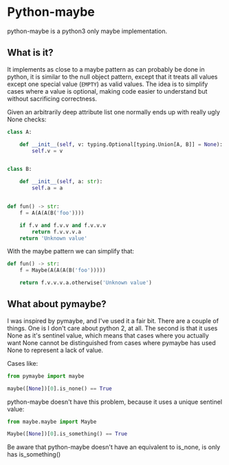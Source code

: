 # Python-maybe

python-maybe is a python3 only maybe implementation.


## What is it?

It implements as close to a maybe pattern as can probably be done in python,
it is similar to the null object pattern, except that it treats all values
except one special value (`EMPTY`) as valid values. The idea is to simplify
cases where a value is optional, making code easier to understand but without
sacrificing correctness.

Given an arbitrarily deep attribute list one normally ends up with really
ugly None checks:

```python
class A:

    def __init__(self, v: typing.Optional[typing.Union[A, B]] = None):
        self.v = v


class B:

    def __init__(self, a: str):
        self.a = a


def fun() -> str:
    f = A(A(A(B('foo'))))

    if f.v and f.v.v and f.v.v.v
        return f.v.v.v.a
    return 'Unknown value'
```

With the maybe pattern we can simplify that:

```python
def fun() -> str:
    f = Maybe(A(A(A(B('foo')))))

    return f.v.v.v.a.otherwise('Unknown value')
```


## What about pymaybe?

I was inspired by pymaybe, and I've used it a fair bit. There are a couple of
things. One is I don't care about python 2, at all. The second is that it
uses None as it's sentinel value, which means that cases where you actually
want None cannot be distinguished from cases where pymaybe has used None to
represent a lack of value.

Cases like:

```python
from pymaybe import maybe

maybe([None])[0].is_none() == True
```

python-maybe doesn't have this problem, because it uses a unique sentinel value:

```python
from maybe.maybe import Maybe

Maybe([None])[0].is_something() == True
```

Be aware that python-maybe doesn't have an equivalent to is_none, is only has is_something()
